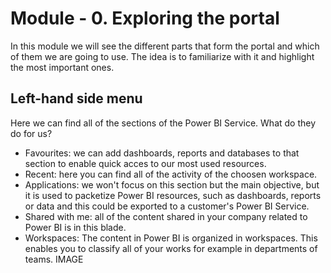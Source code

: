 # Module - 0. Exploring the portal
In this module we will see the different parts that form the portal and which of them we are going to use. The idea is to familiarize with it and highlight the most important ones.
## Left-hand side menu
Here we can find all of the sections of the Power BI Service. What do they do for us?
* Favourites: we can add dashboards, reports and databases to that section to enable quick acces to our most used resources.
* Recent: here you can find all of the activity of the choosen workspace.
* Applications: we won't focus on this section but the main objective, but it is used to packetize Power BI resources, such as dashboards, reports or data and this could be exported to a customer's Power BI Service.
* Shared with me: all of the content shared in your company related to Power BI is in this blade.
* Workspaces: The content in Power BI is organized in workspaces. This enables you to classify all of your works for example in departments of teams.
IMAGE
